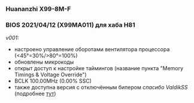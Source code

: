 ### Huananzhi X99-8M-F
### BIOS 2021/04/12 (X99MA011) для хаба H81

*v001:*
* настроено управление оборотами вентилятора процессора (<45°=30%/>80°=100%)
* обновлены микрокоды
* открыт доступ к настройке таймингов (название пункта "Memory Timings & Voltage Override")
* BCLK 100.00MHz (0.00% SSC)
* также доступна версия с отключённым бипером *спасибо ValdikSS* (подробнее [тут](https://github.com/Koshak1013/HuananzhiX99_BIOS_mods/issues/6#issuecomment-885303625))